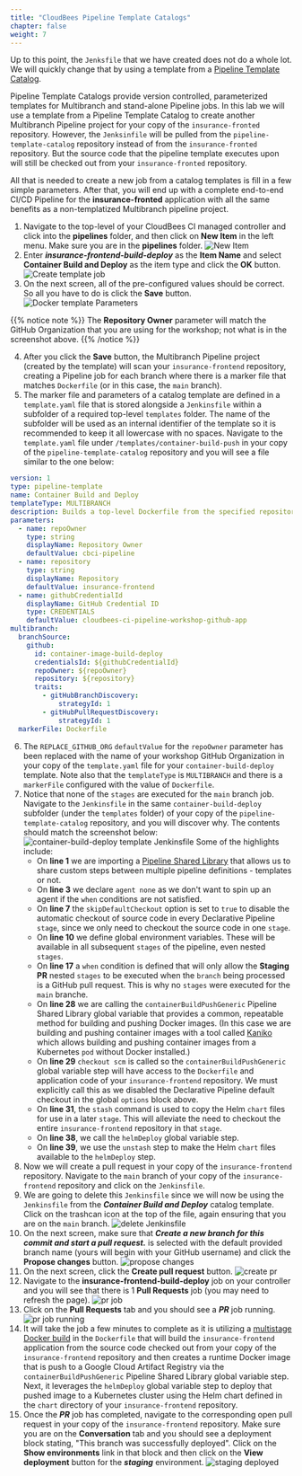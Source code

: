 ```yaml
---
title: "CloudBees Pipeline Template Catalogs"
chapter: false
weight: 7
--- 
```


Up to this point, the `Jenksfile` that we have created does not do a whole lot. We will quickly change that by using a template from a [Pipeline Template Catalog](https://docs.cloudbees.com/docs/admin-resources/latest/pipeline-templates-user-guide/setting-up-a-pipeline-template-catalog).

Pipeline Template Catalogs provide version controlled, parameterized templates for Multibranch and stand-alone Pipeline jobs. In this lab we will use a template from a Pipeline Template Catalog to create another Multibranch Pipeline project for your copy of the `insurance-fronted` repository. However, the `Jenksinfile` will be pulled from the `pipeline-template-catalog` repository instead of from the `insurance-fronted` repository. But the source code that the pipeline template executes upon will still be checked out from your `insurance-fronted` repository. 

All that is needed to create a new job from a catalog templates is fill in a few simple parameters. After that, you will end up with a complete end-to-end CI/CD Pipeline for the **insurance-fronted** application with all the same benefits as a non-templatized Multibranch pipeline project.

1. Navigate to the top-level of your CloudBees CI managed controller and click into the **pipelines** folder, and then click on **New Item** in the left menu. Make sure you are in the **pipelines** folder. ![New Item](new-item.png?width=50pc)
2. Enter ***insurance-frontend-build-deploy*** as the **Item Name** and select **Container Build and Deploy** as the item type and click the **OK** button.  ![Create template job](create-template-job.png?width=50pc)
3. On the next screen, all of the pre-configured values should be correct. So all you have to do is click the **Save** button. ![Docker template Parameters](docker-template-params.png?width=50pc)

{{% notice note %}}
The **Repository Owner** parameter will match the GitHub Organization that you are using for the workshop; not what is in the screenshot above. 
{{% /notice %}}

4. After you click the **Save** button, the Multibranch Pipeline project (created by the template) will scan your `insurance-frontend` repository, creating a Pipeline job for each branch where there is a marker file that matches `Dockerfile` (or in this case, the `main`  branch). 
5. The marker file and parameters of a catalog template are defined in a `template.yaml` file that is stored alongside a `Jenkinsfile` within a subfolder of a required top-level `templates` folder. The name of the subfolder will be used as an internal identifier of the template so it is recommended to keep it all lowercase with no spaces. Navigate to the `template.yaml` file under `/templates/container-build-push` in your copy of the `pipeline-template-catalog` repository and you will see a file similar to the one below:

```yaml
version: 1
type: pipeline-template
name: Container Build and Deploy
templateType: MULTIBRANCH
description: Builds a top-level Dockerfile from the specified repository and deploys it using a Helm chart from the same repository.
parameters:
  - name: repoOwner
    type: string
    displayName: Repository Owner
    defaultValue: cbci-pipeline
  - name: repository
    type: string
    displayName: Repository
    defaultValue: insurance-frontend
  - name: githubCredentialId
    displayName: GitHub Credential ID
    type: CREDENTIALS
    defaultValue: cloudbees-ci-pipeline-workshop-github-app
multibranch:
  branchSource:
    github:
      id: container-image-build-deploy
      credentialsId: ${githubCredentialId}
      repoOwner: ${repoOwner}
      repository: ${repository}
      traits:
        - gitHubBranchDiscovery:
            strategyId: 1
        - gitHubPullRequestDiscovery:
            strategyId: 1
  markerFile: Dockerfile
```

6. The `REPLACE_GITHUB_ORG` `defaultValue` for the `repoOwner` parameter has been replaced with the name of your workshop GitHub Organization in your copy of the `template.yaml` file for your `container-build-deploy` template. Note also that the `templateType` is `MULTIBRANCH` and there is a `markerFile` configured with the value of `Dockerfile`.
7. Notice that none of the `stages` are executed for the `main` branch job. Navigate to the `Jenkinsfile` in the same `container-build-deploy` subfolder (under the `templates` folder) of your copy of the `pipeline-template-catalog` repository, and you will discover why. The contents should match the screenshot below: ![container-build-deploy template Jenkinsfile](template-jenkinsfile.png?width=60pc)
Some of the highlights include:
    - On **line 1** we are importing a [Pipeline Shared Library](https://www.jenkins.io/doc/book/pipeline/shared-libraries/) that allows us to share custom steps between multiple pipeline definitions - templates or not.
    - On **line 3** we declare `agent none` as we don't want to spin up an agent if the `when` conditions are not satisfied.
    - On **line 7** the `skipDefaultCheckout` option is set to `true` to disable the automatic checkout of source code in every Declarative Pipeline `stage`, since we only need to checkout the source code in one `stage`. 
    - On **line 10** we define global environment variables. These will be available in all subsequent `stages` of the pipeline, even nested `stages`.
    - On **line 17** a `when` condition is defined that will only allow the **Staging PR** nested `stages` to be executed when the `branch` being processed is a GitHub pull request. This is why no `stages` were executed for the `main` branche.
    - On **line 28** we are calling the `containerBuildPushGeneric` Pipeline Shared Library global variable that provides a common, repeatable method for building and pushing Docker images. (In this case we are building and pushing container images with a tool called [Kaniko](https://docs.cloudbees.com/docs/cloudbees-ci/latest/cloud-admin-guide/using-kaniko) which allows building and pushing container images from a Kubernetes `pod` without Docker installed.)
    - On **line 29** `checkout scm` is called so the `containerBuildPushGeneric` global variable step will have access to the `Dockerfile` and application code of your `insurance-frontend` repository. We must explicitly call this as we disabled the Declarative Pipeline default checkout in the global `options` block above.
    - On **line 31**, the `stash` command is used to copy the Helm `chart` files for use in a later `stage`. This will alleviate the need to checkout the entire `insurance-frontend` repository in that `stage`.
    - On **line 38**, we call the `helmDeploy` global variable step.
    - On **line 39**, we use the `unstash` step to make the Helm `chart` files available to the `helmDeploy` step.
8. Now we will create a pull request in your copy of the `insurance-frontend` repository. Navigate to the `main` branch of your copy of the `insurance-frontend` repository and click on the `Jenkinsfile`. 
9. We are going to delete this `Jenkinsfile` since we will now be using the `Jenkinsfile` from the ***Container Build and Deploy*** catalog template. Click on the trashcan icon at the top of the file, again ensuring that you are on the `main` branch. ![delete Jenkinsfile](delete-jenkinsfile.png?width=60pc)
10. On the next screen, make sure that ***Create a new branch for this commit and start a pull request.*** is selected with the default provided branch name (yours will begin with your GitHub username) and click the **Propose changes** button. ![propose changes](propose-changes.png?width=60pc)
11. On the next screen, click the **Create pull request** button. ![create pr](create-pr.png?width=60pc)
12. Navigate to the **insurance-frontend-build-deploy** job on your controller and you will see that there is 1 **Pull Requests** job (you may need to refresh the page). ![pr job](pr-job.png?width=60pc)
13. Click on the **Pull Requests** tab and you should see a ***PR*** job running. ![pr job running](pr-job-running.png?width=60pc)
14. It will take the job a few minutes to complete as it is utilizing a [multistage Docker build](https://docs.docker.com/develop/develop-images/multistage-build/) in the `Dockerfile` that will build the `insurance-frontend` application from the source code checked out from your copy of the `insurance-frontend` repository and then creates a runtime Docker image that is push to a Google Cloud Artifact Registry via the `containerBuildPushGeneric` Pipeline Shared Library global variable step. Next, it leverages the `helmDeploy` global variable step to deploy that pushed image to a Kubernetes cluster using the Helm chart defined in the `chart` directory of your `insurance-frontend` repository.
15. Once the ***PR*** job has completed, navigate to the corresponding open pull request in your copy of the `insurance-frontend` repository. Make sure you are on the **Conversation** tab and you should see a deployment block stating, "This branch was successfully deployed". Click on the **Show environments** link in that block and then click on the **View deployment** button for the ***staging*** environment. ![staging deployed](staging-deployed.png?width=60pc)


